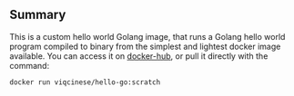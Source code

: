 ## Summary
This is a custom hello world Golang image, that runs a Golang hello world program compiled to binary from the simplest and lightest docker image available.
You can access it on [docker-hub](https://hub.docker.com/repository/docker/viqcinese/hello-go), or pull it directly with the command:
```
docker run viqcinese/hello-go:scratch
```

